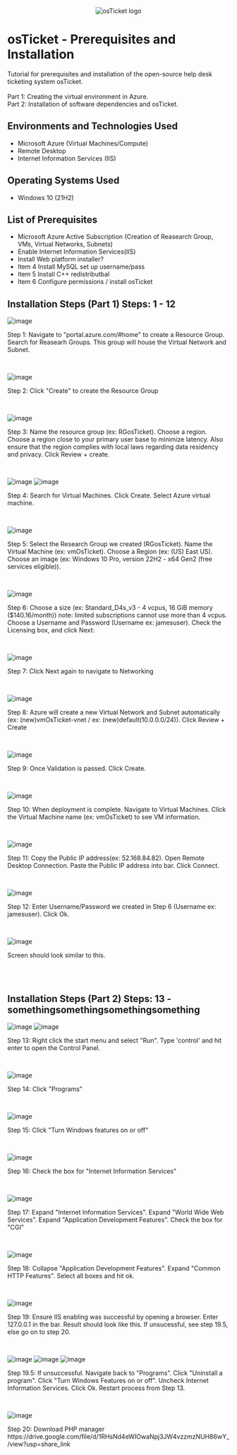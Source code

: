 <p align="center">
<img src="https://i.imgur.com/Clzj7Xs.png" alt="osTicket logo"/>
</p>

<h1>osTicket - Prerequisites and Installation</h1>
Tutorial for prerequisites and installation of the open-source help desk ticketing system osTicket.<br />
<br />
Part 1: Creating the virtual environment in Azure.<br />
Part 2: Installation of software dependencies and osTicket.<br />


<h2>Environments and Technologies Used</h2>

- Microsoft Azure (Virtual Machines/Compute)
- Remote Desktop
- Internet Information Services (IIS)

<h2>Operating Systems Used </h2>

- Windows 10</b> (21H2)

<h2>List of Prerequisites</h2>

- Microsoft Azure Active Subscription (Creation of Reasearch Group, VMs, Virtual Networks, Subnets)
- Enable Internet Information Services(IIS)
- Install Web platform installer?
- Item 4 Install MySQL set up username/pass
- Item 5 Install C++ redistributbal
- Item 6 Configure permissions / install osTicket






<h2>Installation Steps (Part 1) Steps: 1 - 12</h2>


![image](https://github.com/jameswsm/osticket-prereqs/assets/170709350/a00701b7-fa87-49f7-9808-097780c5c0e7)
<p>
Step 1: Navigate to "portal.azure.com/#home" to create a Resource Group. Search for Reasearh Groups. This group will house the Virtual Network and Subnet. 
</p>
<br />


![image](https://github.com/jameswsm/osticket-prereqs/assets/170709350/e924987f-8d09-4d24-be57-8eaf95e6456f)
<p>
Step 2: Click "Create" to create the Resource Group
</p>
<br />

![image](https://github.com/jameswsm/osticket-prereqs/assets/170709350/88dae17e-6acc-4cda-84f5-26d115ff0d06)
<p>
Step 3: Name the resource group (ex: RGosTicket). Choose a region. Choose a region close to your primary user base to minimize latency. Also ensure that the region complies with local laws regarding data residency and privacy. Click Review + create.
</p>
<br />

![image](https://github.com/jameswsm/osticket-prereqs/assets/170709350/cb6d7724-bfed-41d2-910a-d8a0b3b97e29)
![image](https://github.com/jameswsm/osticket-prereqs/assets/170709350/01984bf3-2172-491c-9c26-5c1e969504ee)
<p>
Step 4: Search for Virtual Machines. Click Create. Select Azure virtual machine.
</p>
<br />

![image](https://github.com/jameswsm/osticket-prereqs/assets/170709350/2d704268-737a-468a-9f02-f2c7dc65e589)
<p>
Step 5: Select the Research Group we created (RGosTicket). Name the Virtual Machine (ex: vmOsTicket). Choose a Region (ex: (US) East US). Choose an image (ex: Windows 10 Pro, version 22H2 - x64 Gen2 (free services eligible)). 
</p>
<br />

![image](https://github.com/jameswsm/osticket-prereqs/assets/170709350/8faa301e-1ca1-447f-966f-3d393adaa08c)
<p>
Step 6: Choose a size (ex: Standard_D4s_v3 - 4 vcpus, 16 GiB memory ($140.16/month)) note: limited subscriptions cannot use more than 4 vcpus. Choose a Username and Password (Username ex: jamesuser). Check the Licensing box, and click Next: 
</p>
<br />

![image](https://github.com/jameswsm/osticket-prereqs/assets/170709350/c23a438e-7315-43ec-8017-9837fc8277db)
<p>
Step 7: Click Next again to navigate to Networking
</p>
<br />

![image](https://github.com/jameswsm/osticket-prereqs/assets/170709350/a992ab4f-0500-42a1-b48d-c51701aa872c)
<p>
Step 8: Azure will create a new Virtual Network and Subnet automatically (ex: (new)vmOsTicket-vnet / ex: (new)default(10.0.0.0/24)). Click Review + Create
</p>
<br />

![image](https://github.com/jameswsm/osticket-prereqs/assets/170709350/a3278296-1dc1-4253-8961-62604f8071f8)
<p>
Step 9: Once Validation is passed. Click Create.
</p>
<br />

![image](https://github.com/jameswsm/osticket-prereqs/assets/170709350/3155374b-544a-430a-b340-69a5dbb64009)
<p>
Step 10: When deployment is complete. Navigate to Virtual Machines. Click the Virtual Machine name (ex: vmOsTicket) to see VM information.
</p>
<br />

![image](https://github.com/jameswsm/osticket-prereqs/assets/170709350/5ba30669-0b74-4065-aadb-5e7231e63408)
<p>
Step 11: Copy the Public IP address(ex: 52.168.84.82). Open Remote Desktop Connection. Paste the Public IP address into bar. Click Connect.
</p>
<br />

![image](https://github.com/jameswsm/osticket-prereqs/assets/170709350/daa843e1-4251-4635-8924-ffd54c87b95d)
<p>
Step 12: Enter Username/Password we created in Step 6 (Username ex: jamesuser). Click Ok.
</p>
<br />

![image](https://github.com/jameswsm/osticket-prereqs/assets/170709350/c2d8fc54-2f24-44a2-9a91-653abb9bf360)
<p>
Screen should look similar to this.
</p>
<br />
<br />

<h2>Installation Steps (Part 2) Steps:  13 - somethingsomethingsomethingsomething</h2>


![image](https://github.com/jameswsm/osticket-prereqs/assets/170709350/2712a469-9053-4107-becd-4a8bf735d894)
![image](https://github.com/jameswsm/osticket-prereqs/assets/170709350/2ae77e51-192e-4378-b48b-68c2e413d227)
<p>
Step 13: Right click the start menu and select "Run". Type 'control' and hit enter to open the Control Panel.
</p>
<br />

![image](https://github.com/jameswsm/osticket-prereqs/assets/170709350/0f5ff643-63fa-464f-892f-5e0893dac3e3)
<p>
Step 14: Click "Programs"
</p>
<br />

![image](https://github.com/jameswsm/osticket-prereqs/assets/170709350/5222a443-46e5-456e-a71a-a4c4319c3543)
<p>
Step 15: Click "Turn Windows features on or off"
</p>
<br />

![image](https://github.com/jameswsm/osticket-prereqs/assets/170709350/c62f3b83-c862-45bc-b8df-2d37e9028d3c)
<p>
Step 16: Check the box for "Internet Information Services"
</p>
<br />

![image](https://github.com/jameswsm/osticket-prereqs/assets/170709350/faa69f3b-afac-4720-8335-698abce825ef)
<p>
Step 17: Expand "Internet Information Services". Expand "World Wide Web Services". Expand "Application Development Features". Check the box for "CGI"
</p>
<br />

![image](https://github.com/jameswsm/osticket-prereqs/assets/170709350/4976952a-085a-4359-ba6e-e844c528317c)
<p>
Step 18: Collapse "Application Development Features". Expand "Common HTTP Features". Select all boxes and hit ok.
</p>
<br />

![image](https://github.com/jameswsm/osticket-prereqs/assets/170709350/9c235930-66ba-4025-be8d-aaa63cfede7f)
<p>
Step 19: Ensure IIS enabling was successful by opening a browser. Enter 127.0.0.1 in the bar. Result should look like this. If unsucessful, see step 19.5, else go on to step 20.
</p>
<br />

![image](https://github.com/jameswsm/osticket-prereqs/assets/170709350/187bcb23-4d34-4ed6-a94d-5000976107be)
![image](https://github.com/jameswsm/osticket-prereqs/assets/170709350/a08be245-8dc8-4e41-9228-96c7eae36ccb)
![image](https://github.com/jameswsm/osticket-prereqs/assets/170709350/9292168e-9100-4aac-ad35-83ba39e65b2a)
<p>
Step 19.5: If unsuccessful. Navigate back to "Programs". Click "Uninstall a program". Click "Turn Windows Features on or off". Uncheck Internet Information Services. Click Ok. Restart process from Step 13. 
</p>
<br />

![image](https://github.com/jameswsm/osticket-prereqs/assets/170709350/a00701b7-fa87-49f7-9808-097780c5c0e7)
<p>
Step 20: Download PHP manager https://drive.google.com/file/d/1RHsNd4eWIOwaNpj3JW4vzzmzNUH86wY_/view?usp=share_link
</p>
<br />
